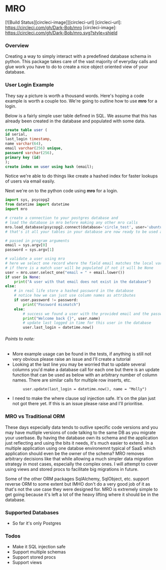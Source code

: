 # MRO
[![Build Status][circleci-image]][circleci-url]
[circleci-url]: https://circleci.com/gh/Dark-Bob/mro
[circleci-image]: https://circleci.com/gh/Dark-Bob/mro.svg?style=shield

### Overview

Creating a way to simply interact with a predefined database schema in python. This package takes care of the vast majority of everyday calls and glue work you have to do to create a nice object oriented view of your database. 

### User Login Example 

They say a picture is worth a thousand words. Here's hoping a code example is worth a couple too. We're going to outline how to use **mro** for a login.

Below is a fairly simple user table defined in SQL. We assume that this has already been created in the database and populated with some data.

```sql
create table user (
id serial, 
last_login timestamp,
name varchar(64),
email varchar(256) unique,
password varchar(256),
primary key (id)
);
create index on user using hash (email);
```
Notice we're able to do things like create a hashed index for faster lookups of users via email easily.

Next we're on to the python code using **mro** for a login.

```python
import sys, psycopg2
from datetime import datetime
import mro

# create a connection to your postgres database and 
# load the database in mro before making any other mro calls
mro.load_database(psycopg2.connect(database='circle_test', user='ubuntu'))
# that's it all your tables in your database are now ready to be used as classes

# passed in program arguments
email = sys.argv[0]
password = sys.argv[1]

# validate a user using mro
# here we select one record where the field email matches the local variable
# if there is a match user will be populated if not it will be None
user = mro.user.select_one("email = " + email.lower())
if user is None:
    print("A user with that email does not exist in the database")
else:
    # in real life store a hashed password in the database
    # notice how we can just use column names as attributes
    if user.password != password:
        print("Password mismatch")
    else:
        # success we found a user with the provided email and the password matched
        print("Welcome back {}", user.name)
        # update last logged in time for this user in the database
        user.last_login = datetime.now()
```
###### Points to note:
- More example usage can be found in the tests, if anything is still not very obvious please raise an issue and I'll create a tutorial
- Looking at the last line you may be worried that to update several columns you'd make a database call for each one but there is an update function that can be used as below with an arbitrary number of column names. There are similar calls for multiple row inserts, etc.
```
        user.update(last_login = datetime.now(), name = "Molly")
```
- I need to make the where clause sql injection safe. It's on the plan just not got there yet. If this is an issue please raise and I'll prioritise.

### MRO vs Traditional ORM

These days especially data tends to outlive specific code versions and you may have mutliple versions of code talking to the same DB as you migrate your userbase. By having the database own its schema and the application just reflecting and using the bits it needs, it's much easier to extend. In a multiple application using one databse environemnt typical of SaaS which application should even be the owner of the schema? MRO removes arbitrary decisions like that while allowing a much simpler data migration strategy in most cases, especially the complex ones. I will attempt to cover using views and stored procs to facilitate big migrations in future.

Some of the other ORM packages SqlAlchemy, SqlObject, etc. support reverse ORM to some extent but IMHO don't do a very good job of it as that's not the use case they were designed for. MRO is extremely simple to get going because it's left a lot of the heavy lifting where it should be in the database.

### Supported Databases
- So far it's only Postgres

### Todos
- Make it SQL injection safe
- Support multiple schemas
- Support stored procs
- Support views




